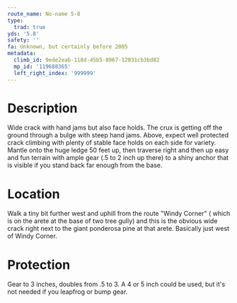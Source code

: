 ```yaml
---
route_name: No-name 5-8
type:
  trad: true
yds: '5.8'
safety: ''
fa: Unknown, but certainly before 2005
metadata:
  climb_id: 9ede2eab-118d-45b5-8967-12031cb3bd82
  mp_id: '119688365'
  left_right_index: '999999'
---
```

# Description
Wide crack with hand jams but also face holds. The crux is getting off the ground through a bulge with steep hand jams. Above, expect well protected crack climbing with plenty of stable face holds on each side for variety. Mantle onto the huge ledge 50 feet up, then traverse right and then up easy and fun terrain with ample gear (.5 to 2 inch up there) to a shiny anchor that is visible if you stand back far enough from the base.

# Location
Walk a tiny bit further west and uphill from the route "Windy Corner" ( which is on the arete at the base of two tree gully) and this is the obvious wide crack right next to the giant ponderosa pine at that arete. Basically just west of Windy Corner.

# Protection
Gear to 3 inches, doubles from .5 to 3. A 4 or 5 inch could be used, but it's not needed if you leapfrog or bump gear.
